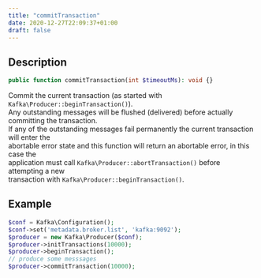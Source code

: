 ```yaml
---
title: "commitTransaction"
date: 2020-12-27T22:09:37+01:00
draft: false
---
```

## Description
```php
public function commitTransaction(int $timeoutMs): void {}
```
Commit the current transaction (as started with `Kafka\Producer::beginTransaction()`).  
Any outstanding messages will be flushed (delivered) before actually committing the transaction.  
If any of the outstanding messages fail permanently the current transaction will enter the  
abortable error state and this function will return an abortable error, in this case the  
application must call `Kafka\Producer::abortTransaction()` before attempting a new  
transaction with `Kafka\Producer::beginTransaction()`.
## Example
```php
$conf = Kafka\Configuration();
$conf->set('metadata.broker.list', 'kafka:9092');
$producer = new Kafka\Producer($conf);
$producer->initTransactions(10000);
$producer->beginTransaction();
// produce some messsages
$producer->commitTransaction(10000);
```